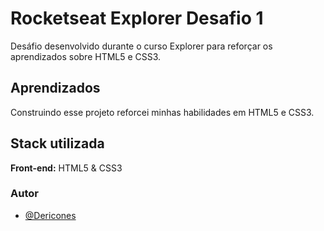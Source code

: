 
# Rocketseat Explorer Desafio 1

Desáfio desenvolvido durante o curso Explorer para reforçar os aprendizados sobre HTML5 e CSS3.


## Aprendizados

Construindo esse projeto reforcei minhas habilidades em HTML5 e CSS3.


## Stack utilizada

**Front-end:** HTML5 & CSS3


### Autor

- [@Dericones](https://www.github.com/Dericones)

